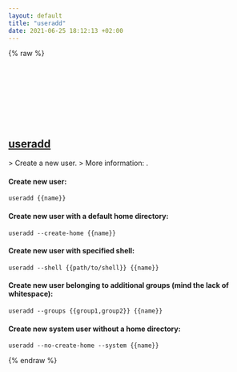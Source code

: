```yaml
---
layout: default
title: "useradd"
date: 2021-06-25 18:12:13 +02:00
---
```

{% raw %}
<h2 id="useradd">
  <a href="/en/linux/useradd.html">useradd</a> <a href="#useradd"><svg class="icon">
    <use href="/assets/images/unicode_sprite.svg#link" />
  </svg></a>
</h2>
> Create a new user.
> More information: <https://manned.org/useradd>.

#### Create new user:
```shell
useradd {{name}}
```
#### Create new user with a default home directory:
```shell
useradd --create-home {{name}}
```
#### Create new user with specified shell:
```shell
useradd --shell {{path/to/shell}} {{name}}
```
#### Create new user belonging to additional groups (mind the lack of whitespace):
```shell
useradd --groups {{group1,group2}} {{name}}
```
#### Create new system user without a home directory:
```shell
useradd --no-create-home --system {{name}}
```
{% endraw %}